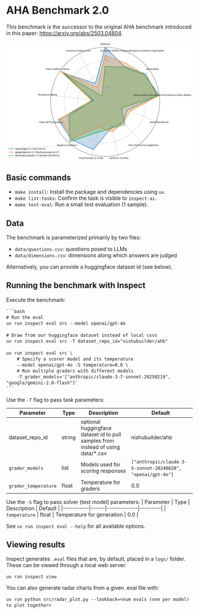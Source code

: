 # AHA Benchmark 2.0

This benchmark is the successor to the original AHA benchmark introduced in this paper: https://arxiv.org/abs/2503.04804.

![AHA 2.0 Benchmark](img.png)


## Basic commands

*   `make install`: Install the package and dependencies using `uv`.
*   `make list-tasks`: Confirm the task is visible to `inspect-ai`.
*   `make test-eval`: Run a small test evaluation (1 sample).


## Data

The benchmark is parameterized primarily by two files:
- `data/questions.csv`: questions posed to LLMs
- `data/dimensions.csv`: dimensions along which answers are judged

Alternatively, you can provide a huggingface dataset id (see below).

## Running the benchmark with Inspect

Execute the benchmark:

    ```bash
    # Run the eval
    uv run inspect eval src --model openai/gpt-4o

    # Draw from our huggingface dataset instead of local csvs
    uv run inspect eval src -T dataset_repo_id="nishubuilder/ahb"

    uv run inspect eval src \
        # Specify a scorer model and its temperature
        --model openai/gpt-4o -S temperature=0.0 \
        # Run multiple graders with different models
        -T grader_models='["anthropic/claude-3-7-sonnet-20250219", "google/gemini-2.0-flash"]'
    ```

Use the `-T` flag to pass task parameters:

| Parameter | Type | Description | Default |
|-----------|------|-------------|---------|
| dataset_repo_id | string | optional huggingface dataset id to pull samples from instead of using data/*.csv | nishubuilder/ahb |
| `grader_models` | list | Models used for scoring responses | `["anthropic/claude-3-5-sonnet-20240620", "openai/gpt-4o"]` |
| `grader_temperature` | float | Temperature for graders | 0.0 |


Use the `-S` flag to pass solver (test model) parameters:
| Parameter | Type | Description | Default |
|-----------|------|-------------|---------|
| `temperature` | float | Temperature for generation | 0.0 |


See `uv run inspect eval --help` for all available options.

## Viewing results

Inspect generates `.eval` files that are, by default, placed in a `logs/` folder. These can be viewed through a local web server:


    uv run inspect view

You can also generate radar charts from a given .eval file with:


    uv run python src/radar_plot.py --lookback=<num evals (one per model) to plot together>
